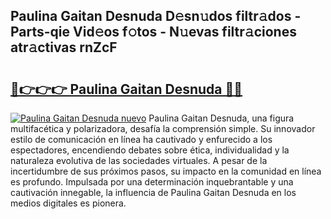 ## Paulina Gaitan Desnuda D𝚎sn𝚞dos filtr𝚊dos - Parts-qie Vid𝚎os f𝚘tos - N𝚞evas filtr𝚊ciones atr𝚊ctivas rnZcF

# <h2><a href="http://mb8p2h.tromn.icu/?c=Paulina+Gaitan+Desnuda">🔗👉👉👉 Paulina Gaitan Desnuda 🔗🔗</a></h2>

[![Paulina Gaitan Desnuda nuevo](https://i.imgur.com/pEAQMta.gif)](http://mb8p2h.tromn.icu/?c=Paulina+Gaitan+Desnuda)
Paulina Gaitan Desnuda, una figura multifacética y polarizadora, desafía la comprensión simple. Su innovador estilo de comunicación en línea ha cautivado y enfurecido a los espectadores, encendiendo debates sobre ética, individualidad y la naturaleza evolutiva de las sociedades virtuales. A pesar de la incertidumbre de sus próximos pasos, su impacto en la comunidad en línea es profundo. Impulsada por una determinación inquebrantable y una cautivación innegable, la influencia de Paulina Gaitan Desnuda en los medios digitales es pionera.
